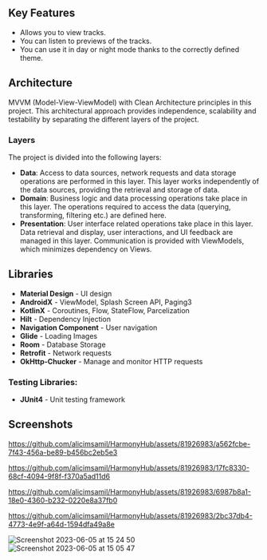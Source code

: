 ## Key Features
- Allows you to view tracks.
- You can listen to previews of the tracks.
- You can use it in day or night mode thanks to the correctly defined theme.

## Architecture
MVVM (Model-View-ViewModel) with Clean Architecture principles in this project. 
This architectural approach provides independence, scalability and testability
by separating the different layers of the project.

### Layers
The project is divided into the following layers:

- **Data**: Access to data sources, network requests and data storage operations are performed in this layer. This layer works independently of the data sources, providing the retrieval and storage of data.
- **Domain**: Business logic and data processing operations take place in this layer. The operations required to access the data (querying, transforming, filtering etc.) are defined here.
- **Presentation**: User interface related operations take place in this layer. Data retrieval and display, user interactions, and UI feedback are managed in this layer. Communication is provided with ViewModels, which minimizes dependency on Views.

## Libraries
- **Material Design** - UI design
- **AndroidX** - ViewModel, Splash Screen API, Paging3
- **KotlinX** - Coroutines, Flow, StateFlow, Parcelization
- **Hilt** -  Dependency Injection
- **Navigation Component** - User navigation
- **Glide** - Loading Images
- **Room** - Database Storage
- **Retrofit** - Network requests
- **OkHttp-Chucker** - Manage and monitor HTTP requests


### Testing Libraries:
- **JUnit4** - Unit testing framework

## Screenshots


https://github.com/alicimsamil/HarmonyHub/assets/81926983/a562fcbe-7f43-456a-be89-b456bc2eb5e3


https://github.com/alicimsamil/HarmonyHub/assets/81926983/17fc8330-68cf-4094-9f8f-f370a5ad11d6


https://github.com/alicimsamil/HarmonyHub/assets/81926983/6987b8a1-18e0-4360-b232-0220e8a37fb0


https://github.com/alicimsamil/HarmonyHub/assets/81926983/2bc37db4-4773-4e9f-a64d-1594dfa49a8e

![Screenshot 2023-06-05 at 15 24 50](https://github.com/alicimsamil/HarmonyHub/assets/81926983/2755042f-ca63-4220-b9c6-a6763790caae)
![Screenshot 2023-06-05 at 15 05 47](https://github.com/alicimsamil/HarmonyHub/assets/81926983/939ed13f-e739-4c81-95a9-765295db62b6)
